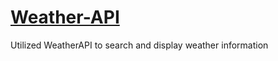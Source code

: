 # [Weather-API](https://michaelhalaj.github.io/Weather-API/)
Utilized WeatherAPI to search and display weather information
